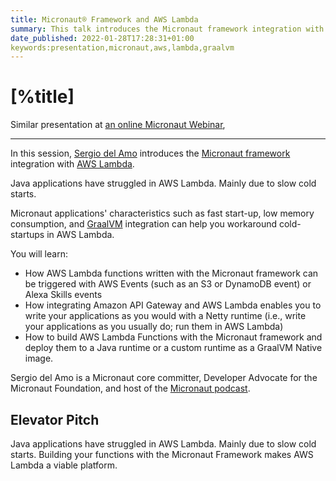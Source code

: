 ```yaml
---
title: Micronaut® Framework and AWS Lambda
summary: This talk introduces the Micronaut framework integration with AWS Lambda.
date_published: 2022-01-28T17:28:31+01:00
keywords:presentation,micronaut,aws,lambda,graalvm
---
```


# [%title]

Similar presentation at [an online Micronaut Webinar](https://sergiodelamo.com/blog/combining-micronaut-framework-and-aws.html),

---

In this session, [Sergio del Amo](https://sergiodelamo.com) introduces the [Micronaut framework](https://micronaut.io) integration with [AWS Lambda](https://aws.amazon.com/lambda/). 

Java applications have struggled in AWS Lambda. Mainly due to slow cold starts.

Micronaut applications' characteristics such as fast start-up, low memory consumption, and [GraalVM](https://www.graalvm.org) integration can help you workaround cold-startups in AWS Lambda.

You will learn: 

- How AWS Lambda functions written with the Micronaut framework can be triggered with AWS Events (such as an S3 or DynamoDB event) or Alexa Skills events
- How integrating Amazon API Gateway and AWS Lambda enables you to write your applications as you would with a Netty runtime (i.e., write your applications as you usually do; run them in AWS Lambda)
- How to build AWS Lambda Functions with the Micronaut framework and deploy them to a Java runtime or a custom runtime as a GraalVM Native image. 

Sergio del Amo is a Micronaut core committer,  Developer Advocate for the Micronaut Foundation, and host of the [Micronaut podcast](https://micronautpodcast.com).

## Elevator Pitch 

Java applications have struggled in AWS Lambda. Mainly due to slow cold starts. Building your functions with the Micronaut Framework makes AWS Lambda a viable platform. 